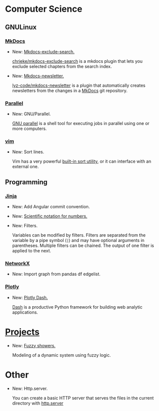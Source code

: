 # Computer Science

## GNULinux

### [MkDocs](mkdocs.md)

* New: [Mkdocs-exclude-search.](mkdocs.md#plugins)

    [chrieke/mkdocs-exclude-search](https://github.com/chrieke/mkdocs-exclude-search)
    is a mkdocs plugin that lets you exclude selected chapters from the search
    index.
    

* New: [Mkdocs-newsletter.](mkdocs.md#plugins)

    [lyz-code/mkdocs-newsletter](https://github.com/lyz-code/mkdocs-newsletter)
    is a plugin that automatically creates newsletters from the changes in
    a [MkDocs](mkdocs) git repository.
    

### [Parallel](parallel.md)

* New: GNU/Parallel.

    [GNU parallel](https://www.gnu.org/software/parallel/) is a shell tool for
    executing jobs in parallel using one or more computers.
    

### [vim](vim.md)

* New: Sort lines.

    Vim has a very powerful
    [built-in sort utility](https://vim.fandom.com/wiki/Sort_lines), or it can
    interface with an external one.
    

## Programming

### [Jinja](git_commits.md)

* New: Add Angular commit convention.
* New: [Scientific notation for numbers.](basics.md#string-formatting)
* New: Filters.

    Variables can be modified by filters. Filters are separated from the variable
    by a pipe symbol (`|`) and may have optional arguments in parentheses.
    Multiple filters can be chained. The output of one filter is applied to the
    next.
    

### [NetworkX](networkx.md)

* New: Import graph from pandas df edgelist.

### [Plotly](plotly.md)

* New: [Plotly Dash.](plotly.md#dash)

    [Dash](https://dash.plotly.com/) is a productive Python framework for building web analytic applications.
    

# [Projects](projects.md)

* New: [Fuzzy showers.](projects.md#finished-projects)

    Modeling of a dynamic system using fuzzy logic.
    

# Other

* New: Http.server.

    You can create a basic HTTP server that serves the files in the current
    directory with
    [http.server](https://docs.python.org/3/library/http.server.html#module-http.server)